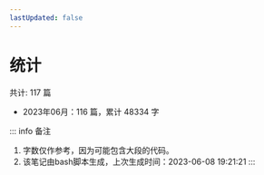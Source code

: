 ```yaml
---
lastUpdated: false
---
```


# 统计
共计: 117 篇

- 2023年06月：116 篇，累计 48334 字

::: info 备注
1. 字数仅作参考，因为可能包含大段的代码。
2. 该笔记由bash脚本生成，上次生成时间：2023-06-08 19:21:21
:::
